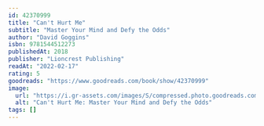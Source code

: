 ```yaml
---
id: 42370999
title: "Can't Hurt Me"
subtitle: "Master Your Mind and Defy the Odds"
author: "David Goggins"
isbn: 9781544512273
publishedAt: 2018
publisher: "Lioncrest Publishing"
readAt: "2022-02-17"
rating: 5
goodreads: "https://www.goodreads.com/book/show/42370999"
image:
  url: "https://i.gr-assets.com/images/S/compressed.photo.goodreads.com/books/1610214088l/42370999._SY475_.jpg"
  alt: "Can't Hurt Me: Master Your Mind and Defy the Odds"
tags: []
---
```

